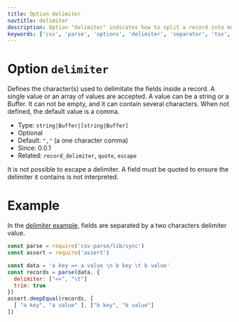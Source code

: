 ```yaml
---
title: Option delimiter
navtitle: delimiter
description: Option "delimiter" indicates how to split a record into multiple fields.
keywords: ['csv', 'parse', 'options', 'delimiter', 'separator', 'tsv', 'fields', 'records']
---
```


# Option `delimiter`

Defines the character(s) used to delimitate the fields inside a record. A single value or an array of values are accepted. A value can be a string or a Buffer. It can not be empty, and it can contain several characters. When not defined, the default value is a comma.

* Type: `string|Buffer|[string|Buffer]`
* Optional
* Default: `","` (a one character comma)
* Since: 0.0.1
* Related: `record_delimiter`, `quote`, `escape`

It is not possible to escape a delimiter. A field must be quoted to ensure the delimiter it contains is not interpreted.

# Example

In the [delimiter example](https://github.com/adaltas/node-csv-parse/blob/master/samples/option.delimiter.js), fields are separated by a two characters delimiter value.

```js
const parse = require('csv-parse/lib/sync')
const assert = require('assert')

const data = 'a key => a value \n b key \t b value'
const records = parse(data, {
  delimiter: ["=>", "\t"]
  trim: true
})
assert.deepEqual(records, [
  [ "a key", "a value" ], ["b key", "b value"]
])
```
